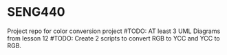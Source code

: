 # SENG440
Project repo for color conversion project
#TODO: AT least 3 UML Diagrams from lesson 12
#TODO: Create 2 scripts to convert RGB to YCC and YCC to RGB. 
